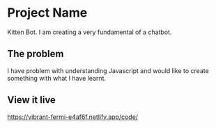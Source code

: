 # Project Name

Kitten Bot.
I am creating a very fundamental of a chatbot.

## The problem

I have problem with understanding Javascript and would like to create something with what I have learnt.
## View it live

https://vibrant-fermi-e4af6f.netlify.app/code/
